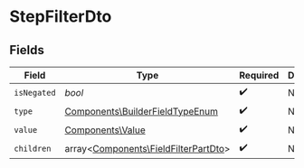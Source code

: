 # StepFilterDto


## Fields

| Field                                                                                 | Type                                                                                  | Required                                                                              | Description                                                                           |
| ------------------------------------------------------------------------------------- | ------------------------------------------------------------------------------------- | ------------------------------------------------------------------------------------- | ------------------------------------------------------------------------------------- |
| `isNegated`                                                                           | *bool*                                                                                | :heavy_check_mark:                                                                    | N/A                                                                                   |
| `type`                                                                                | [Components\BuilderFieldTypeEnum](../../Models/Components/BuilderFieldTypeEnum.md)    | :heavy_check_mark:                                                                    | N/A                                                                                   |
| `value`                                                                               | [Components\Value](../../Models/Components/Value.md)                                  | :heavy_check_mark:                                                                    | N/A                                                                                   |
| `children`                                                                            | array<[Components\FieldFilterPartDto](../../Models/Components/FieldFilterPartDto.md)> | :heavy_check_mark:                                                                    | N/A                                                                                   |